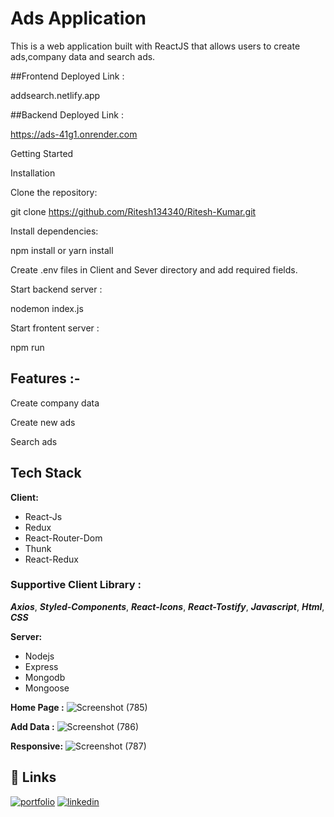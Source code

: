  # Ads  Application
This is a web application built with ReactJS that allows users to create ads,company data and search ads.

##Frontend Deployed Link :

addsearch.netlify.app

##Backend Deployed Link : 

https://ads-41g1.onrender.com


Getting Started


Installation

Clone the repository: 

git clone https://github.com/Ritesh134340/Ritesh-Kumar.git

Install dependencies:

npm install or yarn install

Create .env files in Client and Sever directory and add required fields.

Start backend server : 

nodemon index.js

Start frontent server :

npm run 


## Features :-

Create company data

Create new ads

Search ads




## Tech Stack

**Client:**
 - React-Js
 - Redux
 - React-Router-Dom
 - Thunk
 -  React-Redux

 ### Supportive Client Library :

  ***Axios***,
  ***Styled-Components***,
   ***React-Icons***,
***React-Tostify***,
 ***Javascript***,
 ***Html***,
  ***CSS***

**Server:** 
- Nodejs 
- Express 
- Mongodb 
- Mongoose

**Home Page :**
![Screenshot (785)](https://user-images.githubusercontent.com/105931703/233850983-183aed2b-b2ae-4d77-acc5-a3b644536b4b.png)


**Add Data :**
![Screenshot (786)](https://user-images.githubusercontent.com/105931703/233850989-b718064e-ebb5-4ffa-a11e-5eea891e7d5e.png)


**Responsive:**
![Screenshot (787)](https://user-images.githubusercontent.com/105931703/233896572-7afdffaf-2f19-405d-bb7f-f5589abc31ec.png)


## 🔗 Links
[![portfolio](https://img.shields.io/badge/my_portfolio-000?style=for-the-badge&logo=ko-fi&logoColor=white)](https://ritesh134340.github.io/)
[![linkedin](https://img.shields.io/badge/linkedin-0A66C2?style=for-the-badge&logo=linkedin&logoColor=white)](https://www.linkedin.com/in/ritesh134340/)

